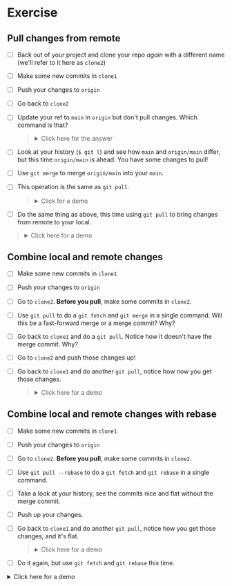 # Exercise

## Pull changes from remote

- [ ] Back out of your project and clone your repo *again* with a different name (we'll refer to it here as `clone2`)
- [ ] Make some new commits in `clone1`
- [ ] Push your changes to `origin`
- [ ] Go back to `clone2`
- [ ] Update your ref to `main` in `origin` but don't pull changes. Which command is that?

  > <details><summary>Click here for the answer</summary>
  > 
  > ```bash
  > $ git fetch
  > ```
  > 
  > </details>

- [ ] Look at your history (`$ git l`) and see how `main` and `origin/main` differ, but this time `origin/main` is ahead. You have some changes to pull!
- [ ] Use `git merge` to merge `origin/main` into your `main`.
- [ ] This operation is the same as `git pull`.

  > <details><summary>Click for a demo</summary>
  > 
  > https://s9.gifyu.com/images/demo4ff8bbbd70868838.gif
  > 
  > </details>

- [ ] Do the same thing as above, this time using `git pull` to bring changes from remote to your local.

> <details><summary>Click here for a demo</summary>
>
> https://s9.gifyu.com/images/demodf735b4d5e9b29ba.gif
>
> </details>

## Combine local and remote changes

- [ ] Make some new commits in `clone1`
- [ ] Push your changes to `origin`
- [ ] Go to `clone2`. **Before you pull**, make some commits in `clone2`.
- [ ] Use `git pull` to do a `git fetch` and `git merge` in a single command. Will this be a fast-forward merge or a merge commit? Why?
- [ ] Go back to `clone1` and do a `git pull`. Notice how it doesn't have the merge commit. Why?
- [ ] Go to `clone2` and push those changes up!
- [ ] Go back to `clone1` and do another `git pull`, notice how now you get those changes.

  > <details><summary>Click here for a demo</summary>
  > 
  > https://s9.gifyu.com/images/demodf9e2234cbe0c481.gif
  > 
  > </details>

## Combine local and remote changes with rebase

- [ ] Make some new commits in `clone1`
- [ ] Push your changes to `origin`
- [ ] Go to `clone2`. **Before you pull**, make some commits in `clone2`.
- [ ] Use `git pull --rebase` to do a `git fetch` and `git rebase` in a single command.
- [ ] Take a look at your history, see the commits nice and flat without the merge commit.
- [ ] Push up your changes.
- [ ] Go back to `clone1` and do another `git pull`, notice how you get those changes, and it's flat.

  > <details><summary>Click here for a demo</summary>
  > 
  > https://s9.gifyu.com/images/demo18a1b26a3c1f51ad.gif
  > 
  > </details>

- [ ] Do it again, but use `git fetch` and `git rebase` this time.

<details><summary>Click here for a demo</summary>

https://s9.gifyu.com/images/demoac06a1a0cd9cdb29.gif

</details>
